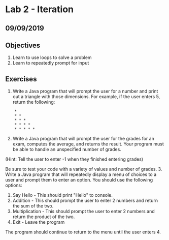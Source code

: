 # Lab 2 - Iteration #

## 09/09/2019 ##

## Objectives ##

1. Learn to use loops to solve a problem
2. Learn to repeatedly prompt for input

## Exercises ##

1. Write a Java program that will prompt the user for a number and print out a triangle with those dimensions. For example, if the user enters 5, return the following:
```
    *
    * *
    * * *
    * * * *
    * * * * *
```
2. Write a Java program that will prompt the user for the grades for an exam, computes the average, and returns the result. Your program must be able to handle an unspecified number of grades.

  (Hint: Tell the user to enter -1 when they finished entering grades)

  Be sure to test your code with a variety of values and number of grades.
3. Write a Java program that will repeatedly display a menu of choices to a user and prompt them to enter an option. You should use the following options:
  1. Say Hello - This should print "Hello" to console.
  2. Addition - This should prompt the user to enter 2 numbers and return the sum of the two.
  3. Multiplication - This should prompt the user to enter 2 numbers and return the product of the two.
  4. Exit - Leave the program

  The program should continue to return to the menu until the user enters 4.
